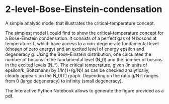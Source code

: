 # 2-level-Bose-Einstein-condensation
A simple analytic model that illustrates the critical-temperature concept.

The simplest model I could find to show the critical-temperature concept for a Bose-Einstein condensation. It consists of a perfect gas of N bosons at temperature T, which have access to a non-degenerate fundamental level (chosen of zero energy) and an excited level of energy epsilon and degeneracy g. Using the Bose-Einstein distribution, one calculates the number of bosons in the fundamental level (N_0) and the number of bosons in the excited levels (N_*). The critical temperature, given (in units of epsilon/k_Boltzmann) by 1/ln(1+(g/N)) as can be checked analytically, clearly appears on the N_0(T) graph. Depending on the ratio g/N it ranges from 0 (large degeneracy) to infinity (small degeneracy).

The Interactive Python Notebook allows to generate the figure provided as a pdf.
